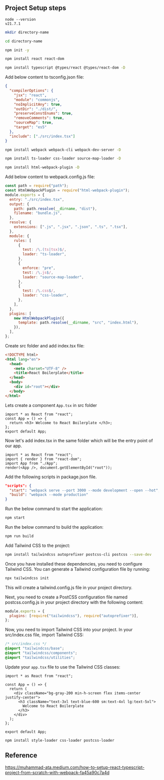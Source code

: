 ## Project Setup steps

```
node --version
v21.7.1
```

```bash
mkdir directory-name

cd directory-name

npm init -y

npm install react react-dom

npm install typescript @types/react @types/react-dom -D
```

Add below content to tsconfig.json file:

```json
{
  "compilerOptions": {
    "jsx": "react",
    "module": "commonjs",
    "noImplicitAny": true,
    "outDir": "./dist/",
    "preserveConstEnums": true,
    "removeComments": true,
    "sourceMap": true,
    "target": "es5"
  },
  "include": ["./src/index.tsx"]
}
```

```bash
npm install webpack webpack-cli webpack-dev-server -D

npm install ts-loader css-loader source-map-loader -D

npm install html-webpack-plugin -D
```

Add below content to webpack.config.js file:

```javascript
const path = require("path");
const HtmlWebpackPlugin = require("html-webpack-plugin");
module.exports = {
  entry: "./src/index.tsx",
  output: {
    path: path.resolve(__dirname, "dist"),
    filename: "bundle.js",
  },
  resolve: {
    extensions: [".js", ".jsx", ".json", ".ts", ".tsx"],
  },
  module: {
    rules: [
      {
        test: /\.(ts|tsx)$/,
        loader: "ts-loader",
      },
      {
        enforce: "pre",
        test: /\.js$/,
        loader: "source-map-loader",
      },
      {
        test: /\.css$/,
        loader: "css-loader",
      },
    ],
  },
  plugins: [
    new HtmlWebpackPlugin({
      template: path.resolve(__dirname, "src", "index.html"),
    }),
  ],
};
```

Create src folder and add index.tsx file:

```html
<!DOCTYPE html>
<html lang="en">
  <head>
    <meta charset="UTF-8" />
    <title>React Boilerplate</title>
  </head>
  <body>
    <div id="root"></div>
  </body>
</html>
```

Lets create a component `App.tsx` in src folder

```tsx
import * as React from "react";
const App = () => {
  return <h3> Welcome to React Boilerplate </h3>;
};
export default App;
```

Now let's add index.tsx in the same folder which will be the entry point of our app.

```tsx
import * as React from "react";
import { render } from "react-dom";
import App from "./App";
render(<App />, document.getElementById("root"));
```

Add the following scripts in package.json file.

```json
"scripts": {
  "start": "webpack serve --port 3000 --mode development --open --hot",
  "build": "webpack --mode production"
}
```

Run the below command to start the application:

```bash
npm start
```

Run the below command to build the application:

```bash
npm run build
```

Add Tailwind CSS to the project:

```bash
npm install tailwindcss autoprefixer postcss-cli postcss --save-dev
```

Once you have installed these dependencies, you need to configure Tailwind CSS. You can generate a Tailwind configuration file by running:

```bash
npx tailwindcss init
```

This will create a tailwind.config.js file in your project directory.

Next, you need to create a PostCSS configuration file named postcss.config.js in your project directory with the following content:

```javascript
module.exports = {
  plugins: [require("tailwindcss"), require("autoprefixer")],
};
```

Now, you need to import Tailwind CSS into your project. In your src/index.css file, import Tailwind CSS:

```css
/* src/index.css */
@import "tailwindcss/base";
@import "tailwindcss/components";
@import "tailwindcss/utilities";
```

Update your `app.tsx` file to use the Tailwind CSS classes:

```tsx
import * as React from "react";

const App = () => {
  return (
    <div className="bg-gray-200 min-h-screen flex items-center justify-center">
      <h3 className="text-3xl text-blue-600 sm:text-4xl lg:text-5xl">
        Welcome to React Boilerplate
      </h3>
    </div>
  );
};

export default App;
```

```
npm install style-loader css-loader postcss-loader
```

## Reference

https://muhammad-ata.medium.com/how-to-setup-react-typescript-project-from-scratch-with-webpack-fa45a90c7a4d
